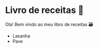 # Livro de receitas :cake:



Ola! Bem vindo ao meu libro de receitas :card_file_box:

* Lasanha
* Pave
